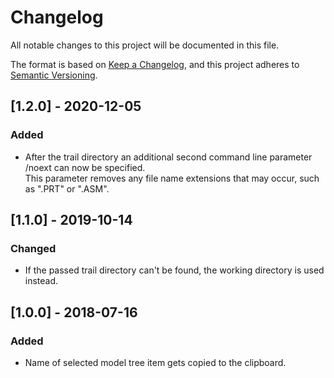 # Changelog
All notable changes to this project will be documented in this file.

The format is based on [Keep a Changelog](https://keepachangelog.com/en/1.0.0/),
and this project adheres to [Semantic Versioning](https://semver.org/spec/v2.0.0.html).

## [1.2.0] - 2020-12-05
### Added
- After the trail directory an additional second command line parameter /noext can now be specified.  
  This parameter removes any file name extensions that may occur, such as ".PRT" or ".ASM".

## [1.1.0] - 2019-10-14
### Changed
- If the passed trail directory can't be found, the working directory is used instead.

## [1.0.0] - 2018-07-16
### Added
- Name of selected model tree item gets copied to the clipboard.
